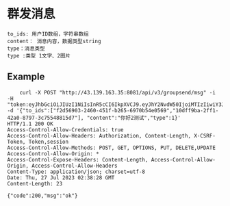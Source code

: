 # 群发消息
    to_ids: 用户ID数组，字符串数组
    content： 消息内容，数据类型string
    type：消息类型
    type :类型 1文字、2图片

## Example


        curl -X POST "http://43.139.163.35:8081/api/v3/groupsend/msg" -i   -H "token:eyJhbGciOiJIUzI1NiIsInR5cCI6IkpXVCJ9.eyJhY2NvdW50IjoiMTIzIiwiY3JlYXRlX3RpbWUiOjE2OTAzNzQwNDh9.v8EnBzvNZ9lPotme6RxevBMQfxw9HQkum3tQeBWKAMg"  -d '{"to_ids":["f2d56903-2460-451f-b265-6970b54e0569","10dff9ba-2ff1-42a0-8797-3c75548815d7"], "content":"你好2测试","type":1}'
    HTTP/1.1 200 OK
    Access-Control-Allow-Credentials: true
    Access-Control-Allow-Headers: Authorization, Content-Length, X-CSRF-Token, Token,session
    Access-Control-Allow-Methods: POST, GET, OPTIONS, PUT, DELETE,UPDATE
    Access-Control-Allow-Origin: *
    Access-Control-Expose-Headers: Content-Length, Access-Control-Allow-Origin, Access-Control-Allow-Headers
    Content-Type: application/json; charset=utf-8
    Date: Thu, 27 Jul 2023 02:38:28 GMT
    Content-Length: 23

    {"code":200,"msg":"ok"}